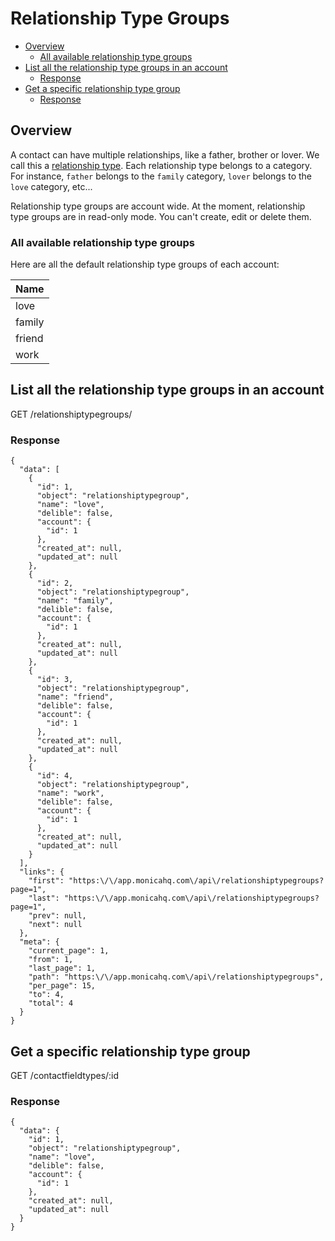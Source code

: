 # Relationship Type Groups

<!-- TOC -->

- [Overview](#overview)
    - [All available relationship type groups](#all-available-relationship-type-groups)
- [List all the relationship type groups in an account](#list-all-the-relationship-type-groups-in-an-account)
    - [Response](#response)
- [Get a specific relationship type group](#get-a-specific-relationship-type-group)
    - [Response](#response-1)

<!-- /TOC -->

<a id="markdown-overview" name="overview"></a>
## Overview

A contact can have multiple relationships, like a father, brother or lover. We call this a <a href="/api/relationshiptypes">relationship type</a>. Each relationship type belongs to a category. For instance, `father` belongs to the `family` category, `lover` belongs to the `love` category, etc...

Relationship type groups are account wide. At the moment, relationship type groups are in read-only mode. You can't create, edit or delete them.

<a id="markdown-all-available-relationship-type-groups" name="all-available-relationship-type-groups"></a>
### All available relationship type groups

Here are all the default relationship type groups of each account:

| Name |
| ---- |
| love |
| family |
| friend |
| work |

<a id="markdown-list-all-the-relationship-type-groups-in-an-account" name="list-all-the-relationship-type-groups-in-an-account"></a>
## List all the relationship type groups in an account

<span class="url">
  GET /relationshiptypegroups/
</span>

<a id="markdown-response" name="response"></a>
### Response

<pre><code class="json">{
  "data": [
    {
      "id": 1,
      "object": "relationshiptypegroup",
      "name": "love",
      "delible": false,
      "account": {
        "id": 1
      },
      "created_at": null,
      "updated_at": null
    },
    {
      "id": 2,
      "object": "relationshiptypegroup",
      "name": "family",
      "delible": false,
      "account": {
        "id": 1
      },
      "created_at": null,
      "updated_at": null
    },
    {
      "id": 3,
      "object": "relationshiptypegroup",
      "name": "friend",
      "delible": false,
      "account": {
        "id": 1
      },
      "created_at": null,
      "updated_at": null
    },
    {
      "id": 4,
      "object": "relationshiptypegroup",
      "name": "work",
      "delible": false,
      "account": {
        "id": 1
      },
      "created_at": null,
      "updated_at": null
    }
  ],
  "links": {
    "first": "https:\/\/app.monicahq.com\/api\/relationshiptypegroups?page=1",
    "last": "https:\/\/app.monicahq.com\/api\/relationshiptypegroups?page=1",
    "prev": null,
    "next": null
  },
  "meta": {
    "current_page": 1,
    "from": 1,
    "last_page": 1,
    "path": "https:\/\/app.monicahq.com\/api\/relationshiptypegroups",
    "per_page": 15,
    "to": 4,
    "total": 4
  }
}</code></pre>

<a id="markdown-get-a-specific-relationship-type-group" name="get-a-specific-relationship-type-group"></a>
## Get a specific relationship type group

<span class="url">
  GET /contactfieldtypes/:id
</span>

<a id="markdown-response-1" name="response-1"></a>
### Response

<pre><code class="json">{
  "data": {
    "id": 1,
    "object": "relationshiptypegroup",
    "name": "love",
    "delible": false,
    "account": {
      "id": 1
    },
    "created_at": null,
    "updated_at": null
  }
}</code></pre>
